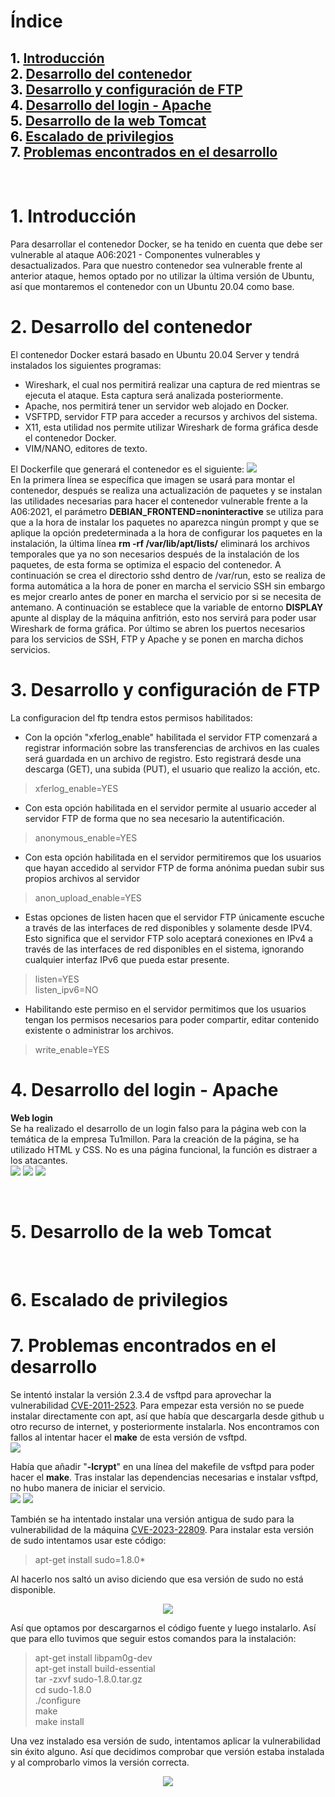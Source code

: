 # **Índice**

<span style="color:black;">1. [ Introducción](#introducción)</span><br>
<span style="color:black;">2. [ Desarrollo del contenedor](#Desarrollo)</span><br>
<span style="color:black;">3. [ Desarrollo y configuración de FTP](#ftp)</span><br>
<span style="color:black;">4. [ Desarrollo del login - Apache](#weblogin)</span><br>
<span style="color:black;">5. [ Desarrollo de la web Tomcat](#webtomcat)</span><br>
<span style="color:black;">6. [ Escalado de privilegios](#Escalado)</span><br>
<span style="color:black;">7. [ Problemas encontrados en el desarrollo](#Problemas)</span><br>
---

<br>

<h1 name="introducción">1. Introducción</h1>
Para desarrollar el contenedor Docker, se ha tenido en cuenta que debe ser vulnerable al ataque A06:2021 - Componentes vulnerables y desactualizados. Para que nuestro contenedor sea vulnerable frente al anterior ataque, hemos optado por no utilizar la última versión de Ubuntu, así que montaremos el contenedor con un Ubuntu 20.04 como base.


<h1 name="Desarrollo">2. Desarrollo del contenedor</h1>
El contenedor Docker estará basado en Ubuntu 20.04 Server y tendrá instalados los siguientes programas:
<ul>
  <li>Wireshark, el cual nos permitirá realizar una captura de red mientras se ejecuta el ataque. Esta captura será analizada posteriormente.</li> 
  <li>Apache, nos permitirá tener un servidor web alojado en Docker.</li> 
  <li>VSFTPD, servidor FTP para acceder a recursos y archivos del sistema.</li> 
  <li>X11, esta utilidad nos permite utilizar Wireshark de forma gráfica desde el contenedor Docker.</li> 
  <li>VIM/NANO, editores de texto.</li> 
</ul>

El Dockerfile que generará el contenedor es el siguiente:
![](https://github.com/Dani-ITB24/Proyecto-Final/blob/Grupo5(Eloi-Alan-Fernando-Jose-Zomeño)/Assets/A06%20-%20Componentes%20desactualizados/Img/dockerfile.png)\
En la primera línea se específica que imagen se usará para montar el contenedor, después se realiza una actualización de paquetes y se instalan las utilidades necesarias para hacer el contenedor vulnerable frente a la A06:2021, el parámetro **DEBIAN_FRONTEND=noninteractive** se utiliza para que a la hora de instalar los paquetes no aparezca ningún prompt y que se aplique la opción predeterminada a la hora de configurar los paquetes en la instalación, la última línea **rm -rf /var/lib/apt/lists/** eliminará los archivos temporales que ya no son necesarios después de la instalación de los paquetes, de esta forma se optimiza el espacio del contenedor. A continuación se crea el directorio sshd dentro de /var/run, esto se realiza de forma automática a la hora de poner en marcha el servicio SSH sin embargo es mejor crearlo antes de poner en marcha el servicio por si se necesita de antemano. A continuación se establece que la variable de entorno **DISPLAY** apunte al display de la máquina anfitrión, esto nos servirá para poder usar Wireshark de forma gráfica. Por último se abren los puertos necesarios para los servicios de SSH, FTP y Apache y se ponen en marcha dichos servicios.


<h1 name="ftp">3. Desarrollo y configuración de FTP</h1>


La configuracion del ftp tendra estos permisos habilitados:

- Con la opción "xferlog_enable" habilitada el servidor FTP comenzará a registrar información sobre las transferencias de archivos en las cuales será guardada en un archivo de registro. Esto registrará desde una descarga (GET), una subida (PUT), el usuario que realizo la acción, etc.
> xferlog_enable=YES

- Con esta opción habilitada en el servidor permite al usuario acceder al servidor FTP de forma que no sea necesario la autentificación.
> anonymous_enable=YES 

- Con esta opción habilitada en el servidor permitiremos que los usuarios que hayan accedido al servidor FTP de forma anónima puedan subir sus propios archivos al servidor
> anon_upload_enable=YES 

- Estas opciones de listen hacen que el servidor FTP únicamente escuche a través de las interfaces de red disponibles y solamente desde IPV4. Esto significa que el servidor FTP solo aceptará conexiones en IPv4 a través de las interfaces de red disponibles en el sistema, ignorando cualquier interfaz IPv6 que pueda estar presente.
> listen=YES \
> listen_ipv6=NO 

- Habilitando este permiso en el servidor permitimos que los usuarios tengan los permisos necesarios para poder compartir, editar contenido existente o administrar los archivos.
> write_enable=YES 

<h1 name="weblogin">4. Desarrollo del login - Apache</h1>

**Web login** <br>
Se ha realizado el desarrollo de un login falso para la página web con la temática de la empresa Tu1millon. Para la creación de la página, se ha utilizado HTML y CSS. No es una página funcional, la función es distraer a los atacantes.
<br>
![](https://github.com/Dani-ITB24/Proyecto-Final/blob/Grupo5(Eloi-Alan-Fernando-Jose-Zomeño)/Assets/A06%20-%20Componentes%20desactualizados/Img/index.html.png)
![](https://github.com/Dani-ITB24/Proyecto-Final/blob/Grupo5(Eloi-Alan-Fernando-Jose-Zomeño)/Assets/A06%20-%20Componentes%20desactualizados/Img/style.css.png)
![](https://github.com/Dani-ITB24/Proyecto-Final/blob/Grupo5(Eloi-Alan-Fernando-Jose-Zomeño)/Assets/A06%20-%20Componentes%20desactualizados/Img/tu1millon-web.png)

<br>


<h1 name="webtomcat">5. Desarrollo de la web Tomcat</h1>




<br>

<h1 name="Escalado">6. Escalado de privilegios</h1>


<h1 name="Problemas">7. Problemas encontrados en el desarrollo</h1>

Se intentó instalar la versión 2.3.4 de vsftpd para aprovechar la vulnerabilidad [CVE-2011-2523](https://www.exploit-db.com/exploits/49757). Para empezar esta versión no se puede instalar directamente con apt, así que había que descargarla desde github u otro recurso de internet, y posteriormente instalarla. Nos encontramos con fallos al intentar hacer el **make** de esta versión de vsftpd.
<br>
![](https://github.com/Dani-ITB24/Proyecto-Final/blob/Grupo5(Eloi-Alan-Fernando-Jose-Zomeño)/Assets/A06%20-%20Componentes%20desactualizados/Img/ftp_error3.png)

Había que añadir "**-lcrypt**" en una línea del makefile de vsftpd para poder hacer el **make**. Tras instalar las dependencias necesarias e instalar vsftpd, no hubo manera de iniciar el servicio.
<br>
![](https://github.com/Dani-ITB24/Proyecto-Final/blob/Grupo5(Eloi-Alan-Fernando-Jose-Zomeño)/Assets/A06%20-%20Componentes%20desactualizados/Img/ftp_error.png)
![](https://github.com/Dani-ITB24/Proyecto-Final/blob/Grupo5(Eloi-Alan-Fernando-Jose-Zomeño)/Assets/A06%20-%20Componentes%20desactualizados/Img/ftp_error2.png)


También se ha intentado instalar una versión antigua de sudo para la vulnerabilidad de la máquina [CVE-2023-22809](https://s2grupo.es/vulnerabilidad-de-sudo-cve-2023-22809/). Para instalar esta versión de sudo intentamos usar este código:
> apt-get install sudo=1.8.0*

Al hacerlo nos saltó un aviso diciendo que esa versión de sudo no está disponible.

<p align="center">
    <img src="https://github.com/Dani-ITB24/Proyecto-Final/blob/Grupo5(Eloi-Alan-Fernando-Jose-Zomeño)/Assets/A06%20-%20Componentes%20desactualizados/Img/problema-sudo1.png">
</p>

Así que optamos por descargarnos el código fuente y luego instalarlo. Así que para ello tuvimos que seguir estos comandos para la instalación:

>apt-get install libpam0g-dev <br>
>apt-get install build-essential <br>
>tar -zxvf sudo-1.8.0.tar.gz <br>
>cd sudo-1.8.0 <br>
>./configure <br>
>make <br>
>make install <br>

Una vez instalado esa versión de sudo, intentamos aplicar la vulnerabilidad sin éxito alguno. Así que decidimos comprobar que versión estaba instalada y al comprobarlo vimos la versión correcta.

<p align="center">
    <img src="https://github.com/Dani-ITB24/Proyecto-Final/blob/Grupo5(Eloi-Alan-Fernando-Jose-Zomeño)/Assets/A06%20-%20Componentes%20desactualizados/Img/problema-sudo2.png">
</p>

